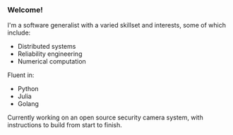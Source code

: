 ### Welcome!

I'm a software generalist with a varied skillset and interests, some of which include:

- Distributed systems
- Reliability engineering
- Numerical computation

Fluent in:

- Python
- Julia
- Golang

Currently working on an open source security camera system, with instructions to build from start to finish.
